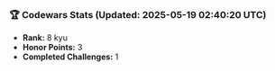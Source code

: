 ### 🏆 Codewars Stats (Updated: 2025-05-19 02:40:20 UTC)

- **Rank:** 8 kyu
- **Honor Points:** 3
- **Completed Challenges:** 1
